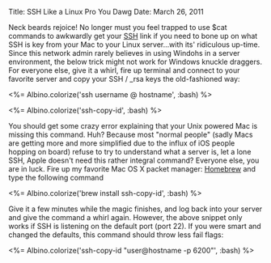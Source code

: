 Title: SSH Like a Linux Pro You Dawg
Date: March 26, 2011

Neck beards rejoice! No longer must you feel trapped to use $cat commands to awkwardly get your <a href="http://en.wikipedia.org/wiki/Secure_Shell">SSH</a> link if you need to bone up on what SSH is key from your Mac to your Linux server...with its' ridiculous up-time. Since this network admin rarely believes in using Windohs in a server environment, the below trick might not work for Windows knuckle draggers. For everyone else, give it a whirl, fire up terminal and connect to your favorite server and copy your SSH / _rsa keys the old-fashioned way:

<%= Albino.colorize('ssh username @ hostname', :bash) %>

<%= Albino.colorize('ssh-copy-id', :bash) %> 

You should get some crazy error explaining that your Unix powered Mac is missing this command. Huh? Because most "normal people" (sadly Macs are getting more and more simplified due to the influx of iOS people hopping on board) refuse to try to understand what a server is, let a lone SSH, Apple doesn't need this rather integral command? Everyone else, you are in luck. Fire up my favorite Mac OS X packet manager: <a href="http://mxcl.github.com/homebrew/">Homebrew</a> and type the following command

<%= Albino.colorize('brew install ssh-copy-id', :bash) %>

Give it a few minutes while the magic finishes, and log back into your server and give the command a whirl again. However, the above snippet only works if SSH is listening on the default port (port 22). If you were smart and changed the defaults, this command should throw less fail flags:

<%= Albino.colorize('ssh-copy-id &quot;user@hostname -p 6200&quot;', :bash) %>
